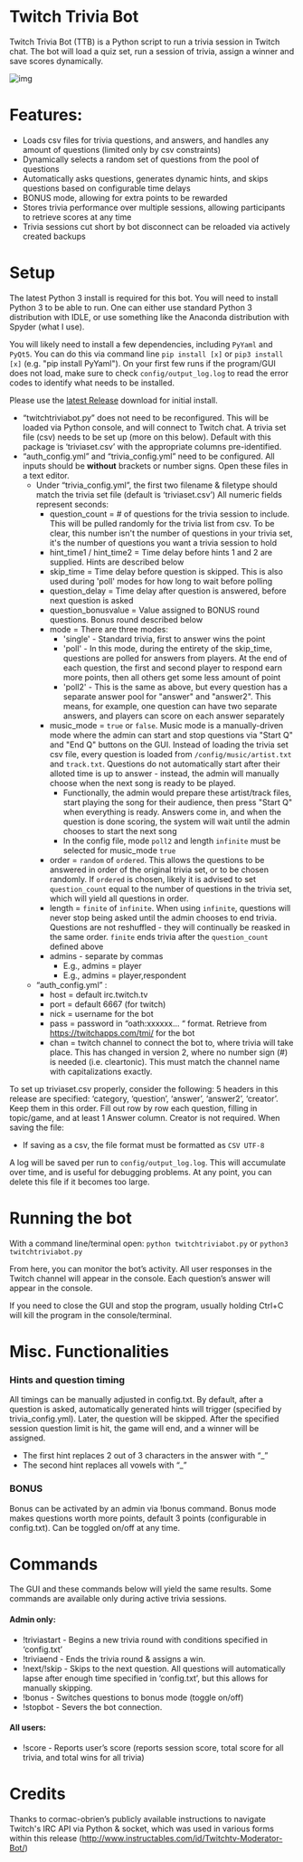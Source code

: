 # Twitch Trivia Bot

Twitch Trivia Bot (TTB) is a Python script to run a trivia session in Twitch chat. The bot will load a quiz set, run a session of trivia, assign a winner and save scores dynamically. 

![img](https://i.imgur.com/YYznPaN.png)

# Features:
+ Loads csv files for trivia questions, and answers, and handles any amount of questions (limited only by csv constraints)
+ Dynamically selects a random set of questions from the pool of questions
+ Automatically asks questions, generates dynamic hints, and skips questions based on configurable time delays
+ BONUS mode, allowing for extra points to be rewarded
+ Stores trivia performance over multiple sessions, allowing participants to retrieve scores at any time
+ Trivia sessions cut short by bot disconnect can be reloaded via actively created backups

# Setup
The latest Python 3 install is required for this bot. You will need to install Python 3 to be able to run. One can either use standard Python 3 distribution with IDLE, or use something like the Anaconda distribution with Spyder (what I use). 

You will likely need to install a few dependencies, including `PyYaml` and `PyQt5`. You can do this via command line `pip install [x]` or `pip3 install [x]` (e.g. "pip install PyYaml"). On your first few runs if the program/GUI does not load, make sure to check `config/output_log.log` to read the error codes to identify what needs to be installed. 

Please use the [latest Release](/releases/latest/) download for initial install. 

+ “twitchtriviabot.py” does not need to be reconfigured. This will be loaded via Python console, and will connect to Twitch chat.
A trivia set file (csv) needs to be set up (more on this below). Default with this package is ‘triviaset.csv’ with the appropriate columns pre-identified. 
+ “auth_config.yml” and “trivia_config.yml” need to be configured. All inputs should be **without** brackets or number signs. Open these files in a text editor.
  + Under “trivia_config.yml”, the first two filename & filetype should match the trivia set file (default is ‘triviaset.csv’) All numeric fields represent seconds:
    + question_count = # of questions for the trivia session to include. This will be pulled randomly for the trivia list from csv. To be clear, this number isn't the number of questions in your trivia set, it's the number of questions you want a trivia session to hold
    + hint_time1 / hint_time2 = Time delay before hints 1 and 2 are supplied. Hints are described below
    + skip_time = Time delay before question is skipped. This is also used during 'poll' modes for how long to wait before polling
    + question_delay = Time delay after question is answered, before next question is asked
    + question_bonusvalue = Value assigned to BONUS round questions. Bonus round described below
    + mode = There are three modes:
        + 'single' - Standard trivia, first to answer wins the point
        + 'poll' - In this mode, during the entirety of the skip_time, questions are polled for answers from players. At the end of each question, the first and second player to respond earn more points, then all others get some less amount of point
        + 'poll2' - This is the same as above, but every question has a separate answer pool for "answer" and "answer2". This means, for example, one question can have two separate answers, and players can score on each answer separately
    + music_mode = `true` or `false`. Music mode is a manually-driven mode where the admin can start and stop questions via "Start Q" and "End Q" buttons on the GUI. Instead of loading the trivia set csv file, every question is loaded from `/config/music/artist.txt` and `track.txt`. Questions do not automatically start after their alloted time is up to answer - instead, the admin will manually choose when the next song is ready to be played. 
        + Functionally, the admin would prepare these artist/track files, start playing the song for their audience, then press "Start Q" when everything is ready. Answers come in, and when the question is done scoring, the system will wait until the admin chooses to start the next song
        + In the config file, mode `poll2` and length `infinite` must be selected for music_mode `true`
    + order = `random` of `ordered`. This allows the questions to be answered in order of the original trivia set, or to be chosen randomly. If `ordered` is chosen, likely it is advised to set `question_count` equal to the number of questions in the trivia set, which will yield all questions in order. 
    + length = `finite` of `infinite`. When using `infinite`, questions will never stop being asked until the admin chooses to end trivia. Questions are not reshuffled - they will continually be reasked in the same order. `finite` ends trivia after the `question_count` defined above
    + admins - separate by commas
        + E.g., admins = player
        + E.g., admins = player,respondent
  + “auth_config.yml” :
    + host = default irc.twitch.tv
    + port = default 6667 (for twitch)
    + nick = username for the bot
    + pass = password in “oath:xxxxxx... “ format. Retrieve from https://twitchapps.com/tmi/ for the bot
    + chan = twitch channel to connect the bot to, where trivia will take place. This has changed in version 2, where no number sign (#) is needed (i.e. cleartonic). This must match the channel name with capitalizations exactly.

To set up triviaset.csv properly, consider the following:
5 headers in this release are specified: ‘category, ‘question’, ‘answer’, ‘answer2’, ‘creator’. Keep them in this order.
Fill out row by row each question, filling in topic/game, and at least 1 Answer column. Creator is not required. 
When saving the file:
+ If saving as a csv, the file format must be formatted as `CSV UTF-8` 

A log will be saved per run to `config/output_log.log`. This will accumulate over time, and is useful for debugging problems. At any point, you can delete this file if it becomes too large. 

# Running the bot

With a command line/terminal open:
`python twitchtriviabot.py` or `python3 twitchtriviabot.py`

From here, you can monitor the bot’s activity. All user responses in the Twitch channel will appear in the console. Each question’s answer will appear in the console. 

If you need to close the GUI and stop the program, usually holding Ctrl+C will kill the program in the console/terminal. 

# Misc. Functionalities

### Hints and question timing 

All timings can be manually adjusted in config.txt. By default, after a question is asked, automatically generated hints will trigger (specified by trivia_config.yml). Later, the question will be skipped. After the specified session question limit is hit, the game will end, and a winner will be assigned. 
+ The first hint replaces 2 out of 3 characters in the answer with “_”
+ The second hint replaces all vowels with “_”

### BONUS

Bonus can be activated by an admin via !bonus command. Bonus mode makes questions worth more points, default 3 points (configurable in config.txt). Can be toggled on/off at any time. 

# Commands
The GUI and these commands below will yield the same results. Some commands are available only during active trivia sessions.

#### Admin only:
+ !triviastart - Begins a new trivia round with conditions specified in ‘config.txt’
+ !triviaend - Ends the trivia round & assigns a win. 
+ !next/!skip - Skips to the next question. All questions will automatically lapse after enough time specified in ‘config.txt’, but this allows for manually skipping.
+ !bonus - Switches questions to bonus mode (toggle on/off)
+ !stopbot - Severs the bot connection. 

#### All users:
+ !score - Reports user’s score (reports session score, total score for all trivia, and total wins for all trivia)

# Credits
Thanks to cormac-obrien’s publicly available instructions to navigate Twitch's IRC API via Python & socket, which was used in various forms within this release (http://www.instructables.com/id/Twitchtv-Moderator-Bot/)